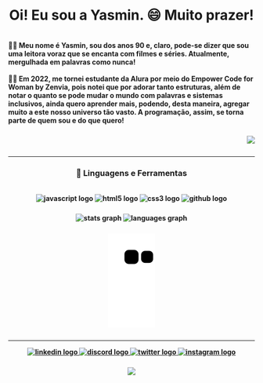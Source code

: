 <p>
  <h1 align="center"><b>Oi! Eu sou a Yasmin. 😄 Muito prazer!</h1>
</p>
<br>🙋‍♀️ Meu nome é Yasmin, sou dos anos 90 e, claro, pode-se dizer que sou uma leitora voraz que se encanta com filmes e séries. Atualmente, mergulhada em palavras como nunca!<br><br>👩‍💻 Em 2022, me tornei estudante da Alura por meio do Empower Code for Woman by Zenvia, pois notei que por adorar tanto estruturas, além de notar o quanto se pode mudar o mundo com palavras e sistemas inclusivos, ainda quero aprender mais, podendo, desta maneira, agregar muito a este nosso universo tão vasto. A programação, assim, se torna parte de quem sou e do que quero!</p>

###

<div align="right">
  <img height="150" src="https://www.imagemhost.com.br/images/2022/08/10/hello-world.png"  />
</div>

###
<hr>
<h3 align="center"> 💼 Linguagens e Ferramentas</h3>
<br>

<div align="center">
  <img src="https://cdn.jsdelivr.net/gh/devicons/devicon/icons/javascript/javascript-original.svg" height="40" width="52" alt="javascript logo"  />
  <img src="https://cdn.jsdelivr.net/gh/devicons/devicon/icons/html5/html5-original.svg" height="40" width="52" alt="html5 logo"  />
  <img src="https://cdn.jsdelivr.net/gh/devicons/devicon/icons/css3/css3-original.svg" height="40" width="52" alt="css3 logo"  />
  <img src="https://cdn.jsdelivr.net/gh/devicons/devicon/icons/github/github-original.svg" height="40" width="52" alt="github logo"  />
</div>

###

<div align="center">
  <img src="https://github-readme-stats.vercel.app/api?hide_title=false&hide_rank=false&show_icons=true&include_all_commits=true&count_private=true&disable_animations=false&theme=dracula&locale=en&hide_border=false&username=yasmindematos" height="150" alt="stats graph"  />
  <img src="https://github-readme-stats.vercel.app/api/top-langs?locale=en&hide_title=false&layout=compact&card_width=320&langs_count=5&theme=dracula&hide_border=false&username=yasmindematos" height="150" alt="languages graph"  />
</div>

###


<div align="center">
 
  ![snake gif](https://github.com/yasmindematos/yasmindematos/blob/output/github-contribution-grid-snake.svg)
  
</div>

###
<hr>
<div align="center">
  <a href="https://www.linkedin.com/in/yasmindematos/" target="_blank">
    <img src="https://raw.githubusercontent.com/maurodesouza/profile-readme-generator/master/src/assets/icons/social/linkedin/default.svg" width="52" height="40" alt="linkedin logo"  />
  </a>
  <a href="ApenasYaz#8259" target="_blank">
    <img src="https://raw.githubusercontent.com/maurodesouza/profile-readme-generator/master/src/assets/icons/social/discord/default.svg" width="52" height="40" alt="discord logo"  />
  </a>
  <a href="https://twitter.com/eusouayaz" target="_blank">
    <img src="https://raw.githubusercontent.com/maurodesouza/profile-readme-generator/master/src/assets/icons/social/twitter/default.svg" width="52" height="40" alt="twitter logo"  />
  </a>
  <a href="https://instagram.com/eusouayaz" target="_blank">
    <img src="https://raw.githubusercontent.com/maurodesouza/profile-readme-generator/master/src/assets/icons/social/instagram/default.svg" width="52" height="40" alt="instagram logo"  />
  </a>
</div>

###

<div align="center">
  <img src="https://profile-counter.glitch.me/yasmindematos/count.svg?"  />
</div>

###
